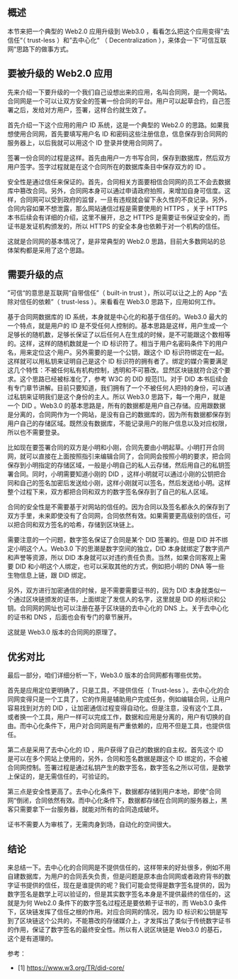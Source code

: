 ## 概述

本节来把一个典型的 Web2.0 应用升级到 Web3.0 ，看看怎么把这个应用变得”去信任“（ trust-less ）和”去中心化“ （ Decentralization ），来体会一下”可信互联网“思路下的做事方式。

## 要被升级的 Web2.0 应用

先来介绍一下要升级的一个我们自己设想出来的应用，名叫合同网，是一个网站。合同网是一个可以让双方安全的签署一份合同的平台。用户可以起草合约，自己签署之后，发给对方用户，签署，这样合约就生效了。

首先介绍一下这个应用的用户 ID 系统，这是一个典型的 Web2.0 的思路。如果我想使用合同网，首先要填写用户名 ID 和密码这些注册信息，信息保存到合同网的服务器上，以后我就可以用这个 ID 登录并使用合同网了。

签署一份合同的过程是这样。首先由用户一方书写合同，保存到数据库，然后双方用户签字。签字过程就是在这个合同所在的数据库条目中保存双方的 ID 。

安全性是通过信任来保证的。首先，合同相关方面要相信合同网的员工不会去数据库中篡改合同。另外，合同网本身可以通过申请政府拍照，来增加自身可信度。这样，合同网可以受到政府的监督，一旦有违规就会留下永久性的不良记录。另外，合同内容如果不想泄露，那么网站通信过程是需要使用的 HTTPS ，关于 HTTPS 本书后续会有详细的介绍，这里不展开，总之 HTTPS 是需要证书保证安全的，而证书是发证机构颁发的，所以 HTTPS 的安全本身也依赖于对一个机构的信任。

这就是合同网的基本情况了，是非常典型的 Web2.0 思路，目前大多数网站的总体架构都是采用了这个思路。

## 需要升级的点

”可信“的意思是互联网“自带信任”（ built-in trust ），所以可以让之上的 App “去除对信任的依赖”（ trust-less ）。来看看在 Web3.0 思路下，应用如何工作。

基于合同网数据库的 ID 系统，本身就是中心化的和基于信任的。Web3.0 最大的一个特点，就是用户的 ID 是不受任何人控制的。基本思路是这样，用户生成一个足够长的随机数，足够长保证了以后任何人在生成的时候，是不可能跟这个数相等的。这样，这样的随机数就是一个 ID 标识符了。相当于用户名密码条件下的用户名，用来定位这个用户。另外需要的是一个公钥，跟这个 ID 标识符绑定在一起。这样就可以用私钥来证明自己是这个 ID 标识符的拥有者了。绑定的媒介需要满足这几个特性：不被任何私有机构控制，透明和不可篡改。显然区块链就符合这个要求。这个思路已经被标准化了，参考 W3C 的 DID 规范[1]。对于 DID 本书后续会有专门章节讲解。目前只要知道，我们拥有了一个不被任何人把持的身份，可以通过私钥来证明我们是这个身份的主人。所以 Web3.0 思路下，每一个用户，就是一个 DID 。Web3.0 的基本思路是，所有的数据都是用户自己存储。应用跟数据是分离的，合同网作为一个网站，是没有自己的数据库的，因为所有数据都保存到用户自己的存储区域。既然没有数据库，不能记录用户的账户信息以及对应权限，所以也不需要登录。

比如现在要签署合同的双方是小明和小刚，合同先要由小明起草。小明打开合同网，就可以直接在上面按照指引来编辑合同了，合同网会按照小明的要求，把合同保存到小明指定的存储区域，一般是小明自己的私人云存储，然后用自己的私钥签署合同。同时，小明需要知道小刚的 DID ，这样小明就可以通过小刚的公钥把合同和自己的签名加密后发送给小刚，这样小刚就可以签名，然后发送给小明。这样整个过程下来，双方都把合同和双方的数字签名保存到了自己的私人区域。

合同的安全性是不需要基于对网站的信任的。因为合同以及签名都永久的保存到了双方手里，未来即使没有了合同网，合同依然有效。如果需要更高级别的信任，可以把合同和双方签名的哈希，存储到区块链上。

需要注意的一个问题，数字签名保证了合同是某个 DID 签署的。但是 DID 并不绑定小明这个人。Web3.0 下的思潮是数字空间的独立，DID 本身就绑定了数字资产和声誉等资源，所以 DID 本身就可以对违约责任负责。当然，如果合同客观上需要 DID 和小明这个人绑定，也可以采取其他的方式，例如把小明的 DNA 等一些生物信息上链，跟 DID 绑定。

另外，双方进行加密通信的时候，是不需要需要证书的，因为 DID 本身就类似一个通过区块链颁发的证书，上面绑定了发信人的名字，这里就是 DID 的标识和公钥。合同网的网址也可以注册在基于区块链的去中心化的 DNS 上。关于去中心化的证书和 DNS ，后面也会有专门的章节展开。

这就是 Web3.0 版本的合同网的原理了。

## 优劣对比

最后一部分，咱们详细分析一下，Web3.0 版本的合同网都有哪些优势。

首先是应用定位更明确了，只是工具，不提供信任（ Trust-less ）。去中心化的合同网变得只是一个工具了，它的作用是辅助用户完成任务，例如编辑合同，让用户容易找到对方的 DID ，让加密通信过程变得自动化。但是注意，没有这个工具，或者换一个工具，用户一样可以完成工作，数据和应用是分离的，用户有切换的自由。而中心化条件下，用户对合同网是有严重依赖的，应用不但是工具，也提供信任。

第二点是采用了去中心化的 ID ，用户获得了自己的数据的自主权。首先这个 ID 是可以在多个网站上使用的，另外，合同和签名数据是跟这个 ID 绑定的，不会被合同网控制。签署过程是通过私钥产生的数字签名，数字签名之所以可信，是数学上保证的，是无需信任的，可验证的。

第三点是安全性更高了。去中心化条件下，数据都存储到用户本地，即使”合同网“倒闭，合同依然有效。而中心化条件下，数据都存储在合同网的服务器上，黑客只需要拿下一台服务器，就能对所有的合同造成破坏。

证书不需要人为审核了，无需肉身到场，自动化的空间很大。

## 结论

来总结一下。去中心化的合同网是不提供信任的，这样带来的好处很多，例如不用自建数据库，为用户的合同丢失负责，但是问题是原本由合同网或者政府背书的数字证书提供的信任，现在是谁提供的呢？我们可能会觉得是数字签名提供的，因为数字签名是数学上可以验证的，但是其实数字签名本身是不提供最终的信任的，这就是为何 Web2.0 条件下的数字签名过程还是要依赖于证书的，而 Web3.0 条件下，区块链发挥了信任之根的作用。对应合同网的情况，因为 ID 标识和公钥是写到了区块链这个公共的，不能篡改的存储媒介上，才发挥出了类似于传统数字证书的作用，保证了数字签名的最终安全性。所以有人说区块链是 Web3.0 的基石，这个是有道理的。

参考：

- [1] https://www.w3.org/TR/did-core/
